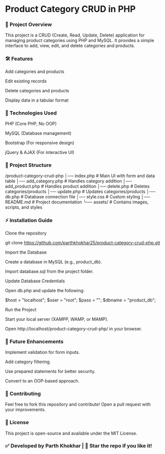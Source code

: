 
# Product Category CRUD in PHP

### 📌 Project Overview

  This project is a CRUD (Create, Read, Update, Delete) application for managing product categories using PHP and MySQL. It provides a simple interface to add, view, edit, and delete categories and products.


### 🛠️ Features

  Add categories and products

  Edit existing records

  Delete categories and products

  Display data in a tabular format


### 🚀 Technologies Used

  PHP (Core PHP, No OOP)

  MySQL (Database management)

  Bootstrap (For responsive design)

  jQuery & AJAX (For interactive UI)


### 📂 Project Structure

/product-category-crud-php
│── index.php          # Main UI with form and data table
│── add_category.php   # Handles category addition
│── add_product.php    # Handles product addition
│── delete.php         # Deletes categories/products
│── update.php         # Updates categories/products
│── db.php             # Database connection file
│── style.css          # Custom styling
│── README.md          # Project documentation
└── assets/            # Contains images, scripts, and styles


### ⚡ Installation Guide

  Clone the repository

  git clone https://github.com/parthkhokhar25/product-category-crud-php.git

  Import the Database

  Create a database in MySQL (e.g., product_db).

  Import database.sql from the project folder.

  Update Database Credentials

  Open db.php and update the following:

  $host = "localhost";
  $user = "root";
  $pass = "";
  $dbname = "product_db";

  Run the Project

  Start your local server (XAMPP, WAMP, or MAMP).

  Open http://localhost/product-category-crud-php/ in your browser.


### 🎯 Future Enhancements

  Implement validation for form inputs.

  Add category filtering.

  Use prepared statements for better security.

  Convert to an OOP-based approach.


### 🤝 Contributing

  Feel free to fork this repository and contribute! Open a pull request with your improvements.


### 📜 License

This project is open-source and available under the MIT License.


### ✅ Developed by Parth Khokhar | 🌟 Star the repo if you like it!



